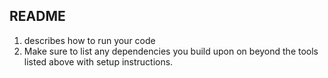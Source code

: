 ## README
1. describes how to run your code
2. Make sure to list any dependencies you build upon on beyond the tools listed above with setup instructions.  
